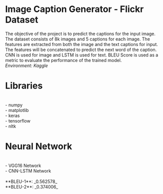 # Image Caption Generator - Flickr Dataset

The objective of the project is to predict the captions for the input image. The dataset consists of 8k images and 5 captions for each image. The features are extracted from both the image and the text captions for input. The features will be concatenated to predict the next word of the caption. CNN is used for image and LSTM is used for text. BLEU Score is used as a metric to evaluate the performance of the trained model.
</br>
*Environment: Kaggle*

# Libraries
</br>
- numpy </br>
- matplotlib </br>
- keras </br>
- tensorflow </br>
- nltk </br>

# Neural Network
</br>
- VGG16 Network </br>
- CNN-LSTM Network </br>
  </br>
**BLEU-1**: _0.562578_ </br>
**BLEU-2**: _0.374006_</br>
 
